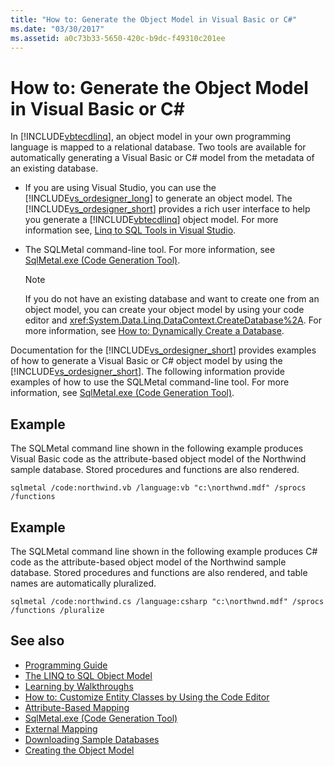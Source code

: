 ```yaml
---
title: "How to: Generate the Object Model in Visual Basic or C#"
ms.date: "03/30/2017"
ms.assetid: a0c73b33-5650-420c-b9dc-f49310c201ee
---
```

# How to: Generate the Object Model in Visual Basic or C# #
In [!INCLUDE[vbtecdlinq](../../../../../../includes/vbtecdlinq-md.md)], an object model in your own programming language is mapped to a relational database. Two tools are available for automatically generating a Visual Basic or C# model from the metadata of an existing database.  
  
-   If you are using Visual Studio, you can use the [!INCLUDE[vs_ordesigner_long](../../../../../../includes/vs-ordesigner-long-md.md)] to generate an object model. The [!INCLUDE[vs_ordesigner_short](../../../../../../includes/vs-ordesigner-short-md.md)] provides a rich user interface to help you generate a [!INCLUDE[vbtecdlinq](../../../../../../includes/vbtecdlinq-md.md)] object model. For more information see, [Linq to SQL Tools in Visual Studio](https://docs.microsoft.com/visualstudio/data-tools/linq-to-sql-tools-in-visual-studio2).
  
-   The SQLMetal command-line tool. For more information, see [SqlMetal.exe (Code Generation Tool)](../../../../../../docs/framework/tools/sqlmetal-exe-code-generation-tool.md).  
  
    > [!NOTE]
    >  If you do not have an existing database and want to create one from an object model, you can create your object model by using your code editor and <xref:System.Data.Linq.DataContext.CreateDatabase%2A>. For more information, see [How to: Dynamically Create a Database](../../../../../../docs/framework/data/adonet/sql/linq/how-to-dynamically-create-a-database.md).  
  
 Documentation for the [!INCLUDE[vs_ordesigner_short](../../../../../../includes/vs-ordesigner-short-md.md)] provides examples of how to generate a Visual Basic or C# object model by using the [!INCLUDE[vs_ordesigner_short](../../../../../../includes/vs-ordesigner-short-md.md)]. The following information provide examples of how to use the SQLMetal command-line tool. For more information, see [SqlMetal.exe (Code Generation Tool)](../../../../../../docs/framework/tools/sqlmetal-exe-code-generation-tool.md).  
  
## Example  
 The SQLMetal command line shown in the following example produces Visual Basic code as the attribute-based object model of the Northwind sample database. Stored procedures and functions are also rendered.  
  
```  
sqlmetal /code:northwind.vb /language:vb "c:\northwnd.mdf" /sprocs /functions  
```  
  
## Example  
 The SQLMetal command line shown in the following example produces C# code as the attribute-based object model of the Northwind sample database. Stored procedures and functions are also rendered, and table names are automatically pluralized.  
  
```  
sqlmetal /code:northwind.cs /language:csharp "c:\northwnd.mdf" /sprocs /functions /pluralize  
```  
  
## See also
- [Programming Guide](../../../../../../docs/framework/data/adonet/sql/linq/programming-guide.md)
- [The LINQ to SQL Object Model](../../../../../../docs/framework/data/adonet/sql/linq/the-linq-to-sql-object-model.md)
- [Learning by Walkthroughs](../../../../../../docs/framework/data/adonet/sql/linq/learning-by-walkthroughs.md)
- [How to: Customize Entity Classes by Using the Code Editor](../../../../../../docs/framework/data/adonet/sql/linq/how-to-customize-entity-classes-by-using-the-code-editor.md)
- [Attribute-Based Mapping](../../../../../../docs/framework/data/adonet/sql/linq/attribute-based-mapping.md)
- [SqlMetal.exe (Code Generation Tool)](../../../../../../docs/framework/tools/sqlmetal-exe-code-generation-tool.md)
- [External Mapping](../../../../../../docs/framework/data/adonet/sql/linq/external-mapping.md)
- [Downloading Sample Databases](../../../../../../docs/framework/data/adonet/sql/linq/downloading-sample-databases.md)
- [Creating the Object Model](../../../../../../docs/framework/data/adonet/sql/linq/creating-the-object-model.md)
